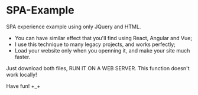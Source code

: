 # SPA-Example
SPA experience example using only JQuery and HTML.

- You can have similar effect that you'll find using React, Angular and Vue;
- I use this technique to many legacy projects, and works perfectly;
- Load your website only when you openning it, and make your site much faster.

Just download both files, RUN IT ON A WEB SERVER. This function doesn't work locally!

Have fun! +_+
